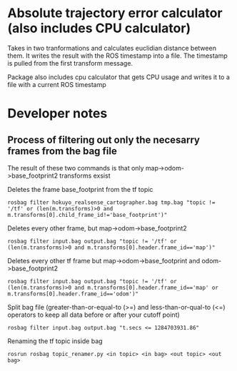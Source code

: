 # Absolute trajectory error calculator (also includes CPU calculator)

Takes in two tranformations and calculates euclidian distance between them. It writes the result with the ROS timestamp into a file. The timestamp is pulled from the first transform message. 

Package also includes cpu calculator that gets CPU usage and writes it to a file with a current ROS timestamp

# Developer notes

## Process of filtering out only the necesarry frames from the bag file

The result of these two commands is that only map->odom->base_footprint2 transforms exsist

Deletes the frame base_footprint from the tf topic

    rosbag filter hokuyo_realsense_cartographer.bag tmp.bag "topic != '/tf' or (len(m.transforms)>0 and m.transforms[0].child_frame_id!='base_footprint')"

Deletes every other frame, but map->odom->base_footprint2

    rosbag filter input.bag output.bag "topic != '/tf' or (len(m.transforms)>0 and m.transforms[0].header.frame_id=='map')"

Deletes every other tf frame but map->odom->base_footprint and odom->base_footprint2

    rosbag filter input.bag output.bag "topic != '/tf' or (len(m.transforms)>0 and m.transforms[0].header.frame_id=='map' or m.transforms[0].header.frame_id=='odom')"

Split bag file (greater-than-or-equal-to (>=) and less-than-or-qual-to (<=) operators to keep all data before or after your cutoff point)

    rosbag filter input.bag output.bag "t.secs <= 1284703931.86"

Renaming the tf topic inside bag

    rosrun rosbag topic_renamer.py <in topic> <in bag> <out topic> <out bag>